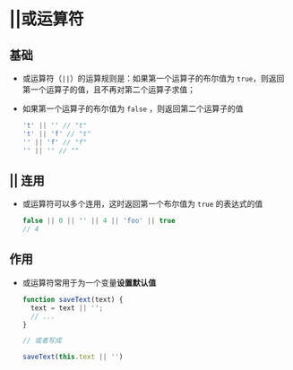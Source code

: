 # ||或运算符

## 基础

- 或运算符（`||`）的运算规则是：如果第一个运算子的布尔值为 `true`，则返回第一个运算子的值，且不再对第二个运算子求值；

- 如果第一个运算子的布尔值为 `false` ，则返回第二个运算子的值

    ```js
    't' || '' // "t"
    't' || 'f' // "t"
    '' || 'f' // "f"
    '' || '' // ""
    ```

## || 连用

- 或运算符可以多个连用，这时返回第一个布尔值为 `true` 的表达式的值

    ```js
    false || 0 || '' || 4 || 'foo' || true
    // 4
    ```

## 作用

- 或运算符常用于为一个变量**设置默认值**

    ```js
    function saveText(text) {
      text = text || '';
      // ...
    }

    // 或者写成

    saveText(this.text || '')
    ```
